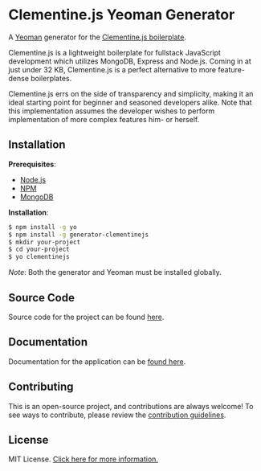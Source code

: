 # Clementine.js Yeoman Generator

A [Yeoman](http://yeoman.io/) generator for the [Clementine.js boilerplate](https://github.com/johnstonbl01/clementinejs).

Clementine.js is a lightweight boilerplate for fullstack JavaScript development which utilizes MongoDB, Express and Node.js. Coming in at just under 32 KB, Clementine.js is a perfect alternative to more feature-dense boilerplates.

Clementine.js errs on the side of transparency and simplicity, making it an ideal starting point for beginner and seasoned developers alike. Note that this implementation assumes the developer wishes to perform implementation of more complex features him- or herself.

## Installation

**Prerequisites**:

- [Node.js](https://nodejs.org/)
- [NPM](https://nodejs.org/)
- [MongoDB](http://www.mongodb.org/)

**Installation**:

```bash
$ npm install -g yo
$ npm install -g generator-clementinejs
$ mkdir your-project
$ cd your-project
$ yo clementinejs
```

_Note_: Both the generator and Yeoman must be installed globally.

## Source Code

Source code for the project can be found [here](https://github.com/johnstonbl01/clementinejs).

## Documentation

Documentation for the application can be [found here](http://johnstonbl01.github.io/clementinejs/).

## Contributing

This is an open-source project, and contributions are always welcome! To see ways to contribute, please review the [contribution guidelines](http://johnstonbl01.github.io/clementinejs/developers/contributing.html).

## License

MIT License. [Click here for more information.](LICENSE.md)
